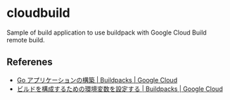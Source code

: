 # cloudbuild

Sample of build application to use buildpack with Google Cloud Build remote build.

## Referenes

- [Go アプリケーションの構築 | Buildpacks | Google Cloud](https://cloud.google.com/docs/buildpacks/go?hl=ja)
- [ビルドを構成するための環境変数を設定する | Buildpacks | Google Cloud](https://cloud.google.com/docs/buildpacks/set-environment-variables?hl=ja)
